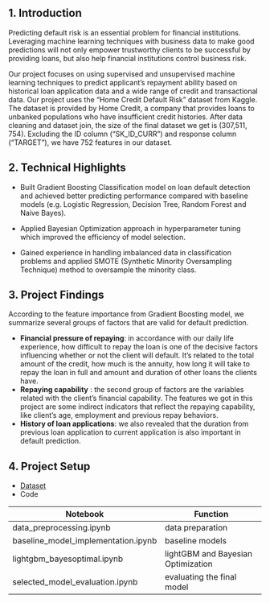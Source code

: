 ## 1. Introduction

Predicting default risk is an essential problem for financial institutions. Leveraging machine learning techniques with business data to make good predictions will not only empower trustworthy clients to be successful by providing loans, but also help financial institutions control business risk.  

Our project focuses on using supervised and unsupervised machine learning techniques to predict applicant’s repayment ability based on historical loan application data and a wide range of credit and transactional data. Our project uses the “Home Credit Default Risk” dataset from Kaggle. The dataset is provided by Home Credit, a company that provides loans to unbanked populations who have insufficient credit histories. After data cleaning and dataset join, the size of the final dataset we get is (307,511, 754). Excluding the ID column (“SK_ID_CURR”) and response column (“TARGET”), we have 752 features in our dataset. 

## 2. Technical Highlights

- Built Gradient Boosting Classification model on loan default detection and achieved better predicting performance compared with baseline models (e.g. Logistic Regression, Decision Tree, Random Forest and Naive Bayes).  

- Applied Bayesian Optimization approach in hyperparameter tuning which improved the efficiency of model selection.  

- Gained experience in handling imbalanced data in classification problems and applied SMOTE (Synthetic Minority Oversampling Technique) method to oversample the minority class.

## 3. Project Findings

According to the feature importance from Gradient Boosting model, we summarize several groups of factors that are valid for default prediction.
- **Financial pressure of repaying**: in accordance with our daily life experience, how difficult to repay the loan is one of the decisive factors influencing whether or not the client will default. It’s related to the total amount of the credit, how much is the annuity, how long it will take to repay the loan in full and amount and duration of other loans the clients have.
- **Repaying capability** : the second group of factors are the variables related with the client’s financial capability. The features we got in this project are some indirect indicators that reflect the repaying capability, like client’s age, employment and previous repay behaviors.
- **History of loan applications**: we also revealed that the duration from previous loan application to current application is also important in default prediction.

## 4. Project Setup

- [Dataset](https://www.kaggle.com/c/home-credit-default-risk/data)
- Code  

| Notebook | Function |
| --- | --- |
| data_preprocessing.ipynb | data preparation |
| baseline_model_implementation.ipynb | baseline models |
| lightgbm_bayesoptimal.ipynb | lightGBM and Bayesian Optimization |
| selected_model_evaluation.ipynb | evaluating the final model |
